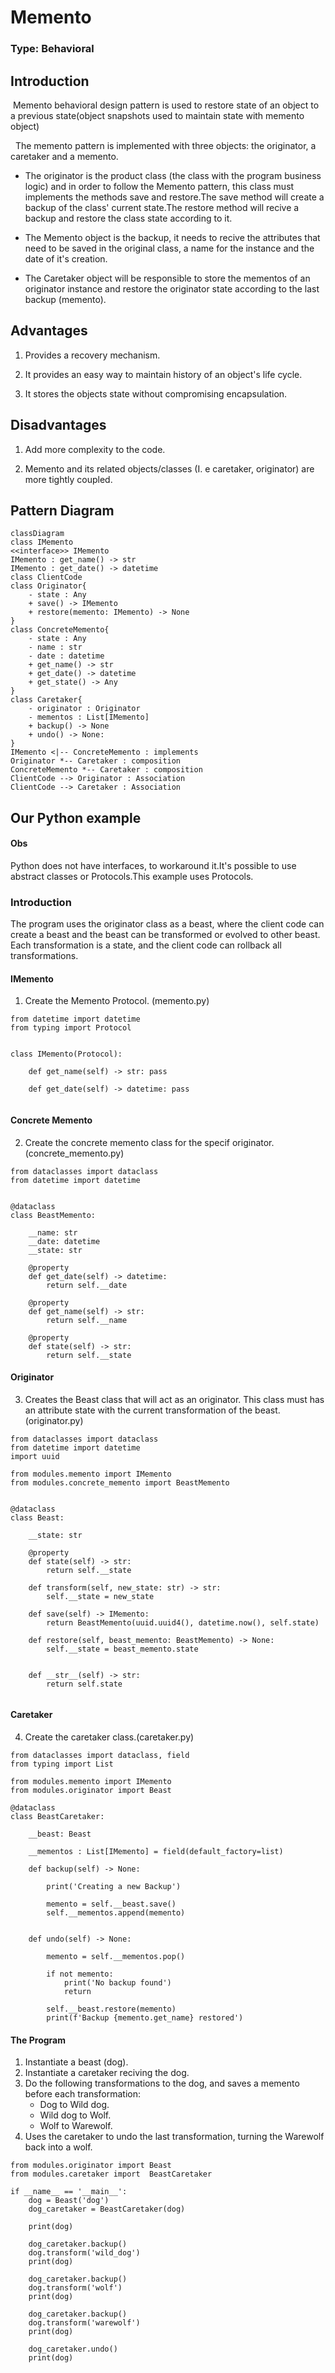 # Memento

### Type: Behavioral

## Introduction

&nbsp;Memento behavioral design pattern is used to restore state of an object to a previous state(object snapshots used to maintain state with memento object)

&nbsp; The memento pattern is implemented with three objects: the originator, a caretaker and a memento.<br>

* The originator is the product class (the class with the program business logic) and in order to follow the Memento pattern, this class must implements the methods save and restore.The save method will create a backup of the class' current state.The restore method will recive a backup and restore the class state according to it.

* The Memento object is the backup, it needs to recive the attributes that need to be saved in the original class, a name for the instance and the date of it's creation.

* The Caretaker object will be responsible to store the mementos of an originator instance and restore the originator state according to the last backup (memento).


## Advantages

1. Provides a recovery mechanism.

2. It provides an easy way to maintain history of an object's life cycle.

3. It stores the objects state without compromising encapsulation.


## Disadvantages

1. Add more complexity to the code.

2. Memento and its related objects/classes (I. e caretaker, originator) are more tightly coupled.

## Pattern Diagram
```mermaid
classDiagram
class IMemento
<<interface>> IMemento
IMemento : get_name() -> str
IMemento : get_date() -> datetime
class ClientCode
class Originator{
    - state : Any
    + save() -> IMemento
    + restore(memento: IMemento) -> None
}
class ConcreteMemento{
    - state : Any
    - name : str
    - date : datetime
    + get_name() -> str
    + get_date() -> datetime
    + get_state() -> Any
}
class Caretaker{
    - originator : Originator
    - mementos : List[IMemento]
    + backup() -> None
    + undo() -> None:
}
IMemento <|-- ConcreteMemento : implements
Originator *-- Caretaker : composition
ConcreteMemento *-- Caretaker : composition
ClientCode --> Originator : Association
ClientCode --> Caretaker : Association

```

## Our Python example

#### Obs

Python does not have interfaces, to workaround it.It's possible to use abstract classes or Protocols.This example uses Protocols. 

### Introduction

The program uses the originator class as a beast, where the client code can create a beast and the beast can be transformed or evolved to other beast. Each transformation is a state, and the client code can rollback all transformations.

#### IMemento

1. Create the Memento Protocol. (memento.py) 

```
from datetime import datetime
from typing import Protocol


class IMemento(Protocol):
    
    def get_name(self) -> str: pass
    
    def get_date(self) -> datetime: pass
        
```

#### Concrete Memento

2. Create the concrete memento class for the specif originator. (concrete_memento.py)

```
from dataclasses import dataclass
from datetime import datetime


@dataclass
class BeastMemento:
    
    __name: str
    __date: datetime
    __state: str
    
    @property
    def get_date(self) -> datetime:
        return self.__date
    
    @property
    def get_name(self) -> str:
        return self.__name
    
    @property
    def state(self) -> str:
        return self.__state

```

#### Originator

3. Creates the Beast class that will act as an originator. This class must has an attribute state with the current transformation of the beast.(originator.py)

```
from dataclasses import dataclass
from datetime import datetime
import uuid

from modules.memento import IMemento
from modules.concrete_memento import BeastMemento


@dataclass
class Beast:
    
    __state: str
    
    @property
    def state(self) -> str:
        return self.__state
    
    def transform(self, new_state: str) -> str:
        self.__state = new_state
        
    def save(self) -> IMemento:
        return BeastMemento(uuid.uuid4(), datetime.now(), self.state)
    
    def restore(self, beast_memento: BeastMemento) -> None:
        self.__state = beast_memento.state
        
    
    def __str__(self) -> str:
        return self.state
        
```

#### Caretaker

4. Create the caretaker class.(caretaker.py)

```
from dataclasses import dataclass, field
from typing import List

from modules.memento import IMemento
from modules.originator import Beast

@dataclass
class BeastCaretaker:
    
    __beast: Beast 
    
    __mementos : List[IMemento] = field(default_factory=list)
    
    def backup(self) -> None:
        
        print('Creating a new Backup')
        
        memento = self.__beast.save()
        self.__mementos.append(memento)
   
   
    def undo(self) -> None:
        
        memento = self.__mementos.pop()
        
        if not memento:
            print('No backup found')
            return
        
        self.__beast.restore(memento)
        print(f'Backup {memento.get_name} restored')
```

#### The Program

1. Instantiate a beast (dog).
2. Instantiate a caretaker reciving the dog.
3. Do the following transformations to the dog, and saves a memento before each transformation:
    * Dog to Wild dog.
    * Wild dog to Wolf.
    * Wolf to Warewolf.
4. Uses the caretaker to undo the last transformation, turning the Warewolf back into a wolf.

```
from modules.originator import Beast
from modules.caretaker import  BeastCaretaker

if __name__ == '__main__':
    dog = Beast('dog')
    dog_caretaker = BeastCaretaker(dog)
    
    print(dog)
    
    dog_caretaker.backup()
    dog.transform('wild_dog')
    print(dog)
    
    dog_caretaker.backup()
    dog.transform('wolf')
    print(dog)
    
    dog_caretaker.backup()
    dog.transform('warewolf')
    print(dog)
    
    dog_caretaker.undo()
    print(dog)
```
